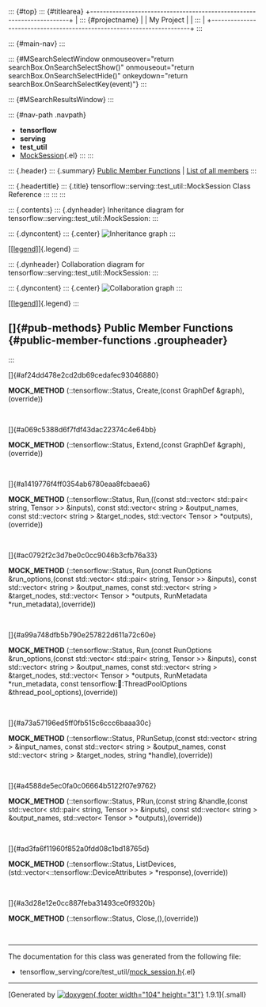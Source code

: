 ::: {#top}
::: {#titlearea}
+-----------------------------------------------------------------------+
| ::: {#projectname}                                                    |
| My Project                                                            |
| :::                                                                   |
+-----------------------------------------------------------------------+
:::

::: {#main-nav}
:::

::: {#MSearchSelectWindow onmouseover="return searchBox.OnSearchSelectShow()" onmouseout="return searchBox.OnSearchSelectHide()" onkeydown="return searchBox.OnSearchSelectKey(event)"}
:::

::: {#MSearchResultsWindow}
:::

::: {#nav-path .navpath}
-   **tensorflow**
-   **serving**
-   **test\_util**
-   [MockSession](classtensorflow_1_1serving_1_1test__util_1_1MockSession.html){.el}
:::
:::

::: {.header}
::: {.summary}
[Public Member Functions](#pub-methods) \| [List of all
members](classtensorflow_1_1serving_1_1test__util_1_1MockSession-members.html)
:::

::: {.headertitle}
::: {.title}
tensorflow::serving::test\_util::MockSession Class Reference
:::
:::
:::

::: {.contents}
::: {.dynheader}
Inheritance diagram for tensorflow::serving::test\_util::MockSession:
:::

::: {.dyncontent}
::: {.center}
![Inheritance
graph](classtensorflow_1_1serving_1_1test__util_1_1MockSession__inherit__graph.png)
:::

[\[[legend](graph_legend.html)\]]{.legend}
:::

::: {.dynheader}
Collaboration diagram for tensorflow::serving::test\_util::MockSession:
:::

::: {.dyncontent}
::: {.center}
![Collaboration
graph](classtensorflow_1_1serving_1_1test__util_1_1MockSession__coll__graph.png)
:::

[\[[legend](graph_legend.html)\]]{.legend}
:::

[]{#pub-methods} Public Member Functions {#public-member-functions .groupheader}
----------------------------------------
:::

[]{#af24dd478e2cd2db69cedafec93046880}  

**MOCK\_METHOD** (::tensorflow::Status, Create,(const GraphDef
&graph),(override))

 

[]{#a069c5388d6f7fdf43dac22374c4e64bb}  

**MOCK\_METHOD** (::tensorflow::Status, Extend,(const GraphDef
&graph),(override))

 

[]{#a1419776f4ff0354ab6780eaa8fcbaea6}  

**MOCK\_METHOD** (::tensorflow::Status, Run,((const std::vector\<
std::pair\< string, Tensor \>\> &inputs), const std::vector\< string \>
&output\_names, const std::vector\< string \> &target\_nodes,
std::vector\< Tensor \> \*outputs),(override))

 

[]{#ac0792f2c3d7be0c0cc9046b3cfb76a33}  

**MOCK\_METHOD** (::tensorflow::Status, Run,(const RunOptions
&run\_options,(const std::vector\< std::pair\< string, Tensor \>\>
&inputs), const std::vector\< string \> &output\_names, const
std::vector\< string \> &target\_nodes, std::vector\< Tensor \>
\*outputs, RunMetadata \*run\_metadata),(override))

 

[]{#a99a748dfb5b790e257822d611a72c60e}  

**MOCK\_METHOD** (::tensorflow::Status, Run,(const RunOptions
&run\_options,(const std::vector\< std::pair\< string, Tensor \>\>
&inputs), const std::vector\< string \> &output\_names, const
std::vector\< string \> &target\_nodes, std::vector\< Tensor \>
\*outputs, RunMetadata \*run\_metadata, const
tensorflow::thread::ThreadPoolOptions
&thread\_pool\_options),(override))

 

[]{#a73a57196ed5ff0fb515c6ccc6baaa30c}  

**MOCK\_METHOD** (::tensorflow::Status, PRunSetup,(const std::vector\<
string \> &input\_names, const std::vector\< string \> &output\_names,
const std::vector\< string \> &target\_nodes, string
\*handle),(override))

 

[]{#a4588de5ec0fa0c06664b5122f07e9762}  

**MOCK\_METHOD** (::tensorflow::Status, PRun,(const string
&handle,(const std::vector\< std::pair\< string, Tensor \>\> &inputs),
const std::vector\< string \> &output\_names, std::vector\< Tensor \>
\*outputs),(override))

 

[]{#ad3fa6f11960f852a0fdd08c1bd18765d}  

**MOCK\_METHOD** (::tensorflow::Status,
ListDevices,(std::vector\<::tensorflow::DeviceAttributes \>
\*response),(override))

 

[]{#a3d28e12e0cc887feba31493ce0f9320b}  

**MOCK\_METHOD** (::tensorflow::Status, Close,(),(override))

 

------------------------------------------------------------------------

The documentation for this class was generated from the following file:

-   tensorflow\_serving/core/test\_util/[mock\_session.h](mock__session_8h_source.html){.el}

------------------------------------------------------------------------

[Generated by [![doxygen](doxygen.svg){.footer width="104"
height="31"}](https://www.doxygen.org/index.html) 1.9.1]{.small}

